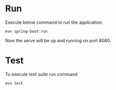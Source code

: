 Run
========
 Execute below command to run the application.
	
	mvn spring-boot:run
 
 Now the serve will be up and running on port 8080.
 
Test
========
 To execute test suite run command
 
	mvn test
